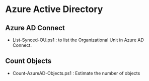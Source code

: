 # Azure Active Directory

## Azure AD Connect

* List-Synced-OU.ps1 : to list the Organizational Unit in Azure AD Connect.


## Count Objects

* Count-AzureAD-Objects.ps1 : Estimate the number of objects

